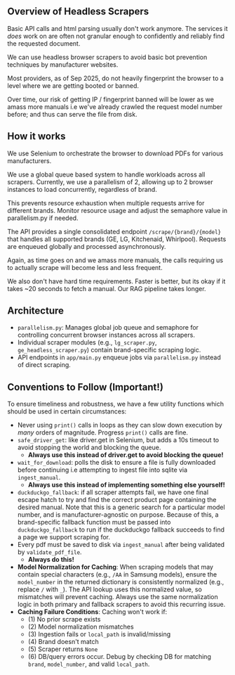 ## Overview of Headless Scrapers
Basic API calls and html parsing usually don't work anymore. The services it _does_ work on are often not granular enough to confidently and reliably find the requested document.

We can use headless browser scrapers to avoid basic bot prevention techniques by manufacturer websites.

Most providers, as of Sep 2025, do not heavily fingerprint the browser to a level where we are getting booted or banned.

Over time, our risk of getting IP / fingerprint banned will be lower as we amass more manuals i.e we've already crawled the request model number before; and thus can serve the file from disk.

## How it works
We use Selenium to orchestrate the browser to download PDFs for various manufacturers.

We use a global queue based system to handle workloads across all scrapers. Currently, we use a parallelism of 2, allowing up to 2 browser instances to load concurrently, regardless of brand.

This prevents resource exhaustion when multiple requests arrive for different brands. Monitor resource usage and adjust the semaphore value in parallelism.py if needed.

The API provides a single consolidated endpoint `/scrape/{brand}/{model}` that handles all supported brands (GE, LG, Kitchenaid, Whirlpool). Requests are enqueued globally and processed asynchronously.

Again, as time goes on and we amass more manuals, the calls requiring us to actually scrape will become less and less frequent.

We also don't have hard time requirements. Faster is better, but its okay if it takes ~20 seconds to fetch a manual. Our RAG pipeline takes longer.

## Architecture
- `parallelism.py`: Manages global job queue and semaphore for controlling concurrent browser instances across all scrapers.
- Individual scraper modules (e.g., `lg_scraper.py`, `ge_headless_scraper.py`) contain brand-specific scraping logic.
- API endpoints in `app/main.py` enqueue jobs via `parallelism.py` instead of direct scraping.

## Conventions to Follow (Important!)
To ensure timeliness and robustness, we have a few utility functions which should be used in certain circumstances:
- Never using `print()` calls in loops as they can slow down execution by _many_ orders of magnitude. Progress `print()` calls are fine.
- `safe_driver_get`: like driver.get in Selenium, but adds a 10s timeout to avoid stopping the world and blocking the queue.
  - **Always use this instead of driver.get to avoid blocking the queue!**
- `wait_for_download`: polls the disk to ensure a file is fully downloaded before continuing i.e attempting to ingest file into sqlite via `ingest_manual`.
  - **Always use this instead of implementing something else yourself!**
- `duckduckgo_fallback`: if all scraper attempts fail, we have one final escape hatch to try and find the correct product page containing the desired manual. Note that this is a generic search for a particular model number, and is manufacturer-agnostic on purpose. Because of this, a brand-specific fallback function must be passed into `duckduckgo_fallback` to run if the duckduckgo fallback succeeds to find a page we support scraping for.
- Every pdf must be saved to disk via `ingest_manual` after being validated by `validate_pdf_file`.
  - **Always do this!**
- **Model Normalization for Caching**: When scraping models that may contain special characters (e.g., `/AA` in Samsung models), ensure the `model_number` in the returned dictionary is consistently normalized (e.g., replace `/` with `_`). The API lookup uses this normalized value, so mismatches will prevent caching. Always use the same normalization logic in both primary and fallback scrapers to avoid this recurring issue.
- **Caching Failure Conditions**: Caching won't work if: 
  - (1) No prior scrape exists
  - (2) Model normalization mismatches
  - (3) Ingestion fails or `local_path` is invalid/missing
  - (4) Brand doesn't match
  - (5) Scraper returns `None`
  - (6) DB/query errors occur. Debug by checking DB for matching `brand`, `model_number`, and valid `local_path`.